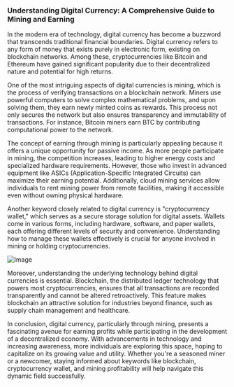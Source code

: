 ### Understanding Digital Currency: A Comprehensive Guide to Mining and Earning

In the modern era of technology, digital currency has become a buzzword that transcends traditional financial boundaries. Digital currency refers to any form of money that exists purely in electronic form, existing on blockchain networks. Among these, cryptocurrencies like Bitcoin and Ethereum have gained significant popularity due to their decentralized nature and potential for high returns.

One of the most intriguing aspects of digital currencies is mining, which is the process of verifying transactions on a blockchain network. Miners use powerful computers to solve complex mathematical problems, and upon solving them, they earn newly minted coins as rewards. This process not only secures the network but also ensures transparency and immutability of transactions. For instance, Bitcoin miners earn BTC by contributing computational power to the network.

The concept of earning through mining is particularly appealing because it offers a unique opportunity for passive income. As more people participate in mining, the competition increases, leading to higher energy costs and specialized hardware requirements. However, those who invest in advanced equipment like ASICs (Application-Specific Integrated Circuits) can maximize their earning potential. Additionally, cloud mining services allow individuals to rent mining power from remote facilities, making it accessible even without owning physical hardware.

Another keyword closely related to digital currency is "cryptocurrency wallet," which serves as a secure storage solution for digital assets. Wallets come in various forms, including hardware, software, and paper wallets, each offering different levels of security and convenience. Understanding how to manage these wallets effectively is crucial for anyone involved in mining or holding cryptocurrencies.

![Image](https://github.com/user-attachments/assets/31692037-0104-4703-abd1-696b6a7dd41b)

Moreover, understanding the underlying technology behind digital currencies is essential. Blockchain, the distributed ledger technology that powers most cryptocurrencies, ensures that all transactions are recorded transparently and cannot be altered retroactively. This feature makes blockchain an attractive solution for industries beyond finance, such as supply chain management and healthcare.

In conclusion, digital currency, particularly through mining, presents a fascinating avenue for earning profits while participating in the development of a decentralized economy. With advancements in technology and increasing awareness, more individuals are exploring this space, hoping to capitalize on its growing value and utility. Whether you're a seasoned miner or a newcomer, staying informed about keywords like blockchain, cryptocurrency wallet, and mining profitability will help navigate this dynamic field successfully.